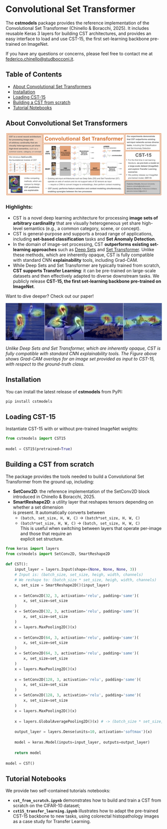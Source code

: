 # Convolutional Set Transformer

The **cstmodels** package provides the reference implementation of the Convolutional Set Transformer (Chinello & Boracchi, 2025). It includes reusable Keras 3 layers for building CST architectures, and provides an easy interface to load and use CST-15, the first set-learning backbone pre-trained on ImageNet.

If you have any questions or concerns, please feel free to contact me at federico.chinello@studbocconi.it.

## Table of Contents
- [About Convolutional Set Transformers](#about-convolutional-set-transformers)
- [Installation](#installation)
- [Loading CST-15](#loading-cst-15)
- [Building a CST from scratch](#building-a-cst-from-scratch)
- [Tutorial Notebooks](#tutorial-notebooks)

## About Convolutional Set Transformers

![](assets/summary.png)

### Highlights:
- CST is a novel deep learning architecture for processing **image sets of arbitrary cardinality** that are visually heterogeneous yet share high-level semantics (e.g., a common category, scene, or concept).
- CST is general-purpose and supports a broad range of applications, including **set-based classification** tasks and **Set Anomaly Detection**.
- In the domain of image-set processing, CST **outperforms existing set-learning approaches** such as [Deep Sets](https://arxiv.org/abs/1703.06114) and [Set Transformer](https://arxiv.org/abs/1810.00825). Unlike these methods, which are inherently opaque, CST is fully compatible with standard CNN **explainability** tools, including Grad-CAM.
- While Deep Sets and Set Transformer are typically trained from scratch, **CST supports Transfer Learning**: it can be pre-trained on large-scale datasets and then effectively adapted to diverse downstream tasks. We publicly release **CST-15, the first set-learning backbone pre-trained on ImageNet**.

Want to dive deeper? Check out our paper!

![](assets/gradcams.png)

*Unlike Deep Sets and Set Transformer, which are inherently opaque, CST is fully compatible with standard CNN explainability tools. The Figure above shows Grad-CAM overlays for an image set provided as input to CST-15, with respect to the ground-truth class.*

## Installation

You can install the latest release of **cstmodels** from PyPI:

```bash
pip install cstmodels
```

## Loading CST-15

Instantiate CST-15 with or without pre-trained ImageNet weights:

```python
from cstmodels import CST15

model = CST15(pretrained=True)
```

## Building a CST from scratch

The package provides the tools needed to build a Convolutional Set Transformer from the ground up, including:

- **SetConv2D**: the reference implementation of the SetConv2D block introduced in Chinello & Boracchi, 2025.  
- **SmartReshape2D**: a utility layer that reshapes tensors depending on whether a set dimension  
  is present. It automatically converts between  
  - `(batch, set_size, H, W, C)` → `(batch*set_size, H, W, C)`  
  - `(batch*set_size, H, W, C)` → `(batch, set_size, H, W, C)`  
  This is useful when switching between layers that operate per-image and those that require an  
  explicit set structure.

```python
from keras import layers
from cstmodels import SetConv2D, SmartReshape2D

def CST():
    input_layer = layers.Input(shape=(None, None, None, 3))
    # Input is: (batch_size, set_size, heigh, width, channels)
    # We reshape to: (batch_size * set_size, heigh, width, channels)
    x, set_size = SmartReshape2D()(input_layer)

    x = SetConv2D(32, 3, activation='relu', padding='same')(
        x, set_size=set_size
    )
    x = SetConv2D(32, 3, activation='relu', padding='same')(
        x, set_size=set_size
    )
    x = layers.MaxPooling2D()(x)

    x = SetConv2D(64, 3, activation='relu', padding='same')(
        x, set_size=set_size
    )
    x = SetConv2D(64, 3, activation='relu', padding='same')(
        x, set_size=set_size
    )
    x = layers.MaxPooling2D()(x)

    x = SetConv2D(128, 3, activation='relu', padding='same')(
        x, set_size=set_size
    )
    x = SetConv2D(128, 3, activation='relu', padding='same')(
        x, set_size=set_size
    )
    x = layers.MaxPooling2D()(x)

    x = layers.GlobalAveragePooling2D()(x) # -> (batch_size * set_size, channels)

    output_layer = layers.Dense(units=10, activation='softmax')(x)

    model = keras.Model(inputs=input_layer, outputs=output_layer)

    return model

model = CST()
```

## Tutorial Notebooks

We provide two self-contained tutorials notebooks:  
- **`cst_from_scratch.ipynb`** demonstrates how to build and train a CST from scratch on the CIFAR-10 dataset;  
- **`cst15_transfer_learning.ipynb`** illustrates how to adapt the pre-trained CST-15 backbone to new tasks, using colorectal histopathology images as a case study for Transfer Learning.  